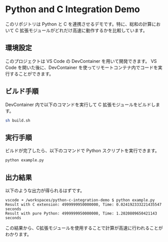 # Python and C Integration Demo

このリポジトリは Python と C を連携させるデモです。特に、総和の計算において C 拡張モジュールがどれだけ高速に動作するかを比較しています。

## 環境設定

このプロジェクトは VS Code の DevContainer を用いて開発できます。
VS Code を開いた後に、DevContainer を使ってリモートコンテナ内でコードを実行することができます。

## ビルド手順

DevContainer 内で以下のコマンドを実行して C 拡張モジュールをビルドします。

```bash
sh build.sh
```

## 実行手順

ビルドが完了したら、以下のコマンドで Python スクリプトを実行できます。

```bash
python example.py
```

## 出力結果

以下のような出力が得られるはずです。

```
vscode ➜ /workspaces/python-c-integration-demo $ python example.py 
Result with C extension: 4999999950000000, Time: 0.024192333221435547 seconds
Result with pure Python: 4999999950000000, Time: 1.2020809650421143 seconds
```

この結果から、C拡張モジュールを使用することで計算が高速に行われることがわかります。
